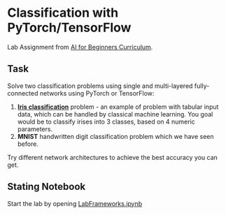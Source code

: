 # Classification with PyTorch/TensorFlow

Lab Assignment from [AI for Beginners Curriculum](https://github.com/microsoft/ai-for-beginners).

## Task

Solve two classification problems using single and multi-layered fully-connected networks using PyTorch or TensorFlow:

1. **[Iris classification](https://en.wikipedia.org/wiki/Iris_flower_data_set)** problem - an example of problem with tabular input data, which can be handled by classical machine learning. You goal would be to classify irises into 3 classes, based on 4 numeric parameters.
1. **MNIST** handwritten digit classification problem which we have seen before.

Try different network architectures to achieve the best accuracy you can get.

## Stating Notebook

Start the lab by opening [LabFrameworks.ipynb](LabFrameworks.ipynb)
